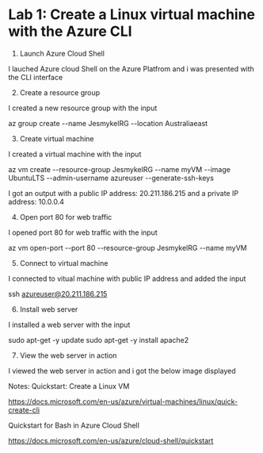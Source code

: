 # Lab 1: Create a Linux virtual machine with the Azure CLI

1. Launch Azure Cloud Shell

I lauched Azure cloud Shell on the Azure Platfrom and i was presented with the CLI interface

2. Create a resource group

I created a new resource group with the input

az group create --name JesmykelRG --location Australiaeast

3. Create virtual machine

I created a virtual machine with the input

az vm create --resource-group JesmykelRG --name myVM --image UbuntuLTS --admin-username azureuser --generate-ssh-keys 

I got an output with a public IP address: 20.211.186.215 and a private IP address: 10.0.0.4

4. Open port 80 for web traffic

I opened port 80 for web traffic with the input

az vm open-port --port 80 --resource-group JesmykelRG --name myVM

5. Connect to virtual machine

I connected to vitual machine with public IP address and added the input

ssh azureuser@20.211.186.215

6. Install web server

I installed a web server with the input

sudo apt-get -y update
sudo apt-get -y install apache2

7. View the web server in action

I viewed the web server in action and i got the below image displayed





Notes:
Quickstart: Create a Linux VM

https://docs.microsoft.com/en-us/azure/virtual-machines/linux/quick-create-cli

Quickstart for Bash in Azure Cloud Shell

https://docs.microsoft.com/en-us/azure/cloud-shell/quickstart